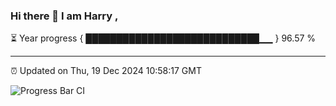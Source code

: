 ### Hi there 👋 I am Harry , 

⏳ Year progress { ████████████████████████████▁▁ } 96.57 %

---

⏰ Updated on Thu, 19 Dec 2024 10:58:17 GMT

![Progress Bar CI](https://github.com/duykhang68/duykhang68/workflows/Progress%20Bar%20CI/badge.svg)
